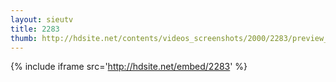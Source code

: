 ```yaml
---
layout: sieutv
title: 2283
thumb: http://hdsite.net/contents/videos_screenshots/2000/2283/preview_360p.mp4.jpg
---
```

{% include iframe src='http://hdsite.net/embed/2283' %}
 
